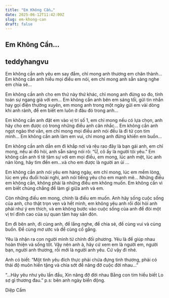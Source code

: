 ```yaml
---
title: "Em Không Cần…"
date: 2025-06-12T11:42:09Z
slug: em-khong-can
draft: false
---
```


## Em Không Cần…

## teddyhangvu

Em không cần anh yêu em say đắm, chỉ mong anh thương em chân thành…
Em không cần anh hiểu mọi điều em nói, em chỉ mong anh sẵn sàng nghe em chia sẻ…
 
Em không cần anh cho em thứ này thứ khác, chỉ mong anh đừng so đo, tính toán sự ngang giá với em…
Em không cần anh bên em sáng tối, gửi tin nhắn hay gọi điện thường xuyên, em mong anh trong một ngày gửi em vài dòng khi anh rảnh, để em biết em luôn ở đâu đó trong anh…
 
Em không cần anh đặt em vào vị trí số 1, em chỉ mong nếu có lựa chọn, anh hãy cho em được có trong những điều anh cân nhắc…
Em không cần anh ngọt ngào thơ văn, em chỉ mong mọi điều anh nói đều là đi từ con tim mình…
Em không cần anh làm em vui, chỉ mong anh đừng khiến em buồn…
 
Em không cần anh dẫn em đi khắp nơi và rêu rao đây là bạn gái anh, em chỉ mong, nếu ai đó hỏi, anh sẵn sàng nói rõ: “Ừ, cô ấy là người tôi yêu.”
Em không cần anh tỉ tê tâm sự với em mọi điều, em mong, lúc anh mệt, lúc anh nản lòng, hãy tìm đến em…và cho em được là người an ủi …
 
Em không cần anh nói yêu em hàng ngày, em chỉ mong, lúc em mềm lòng, lúc em yếu đuối hoài nghi, anh nói tiếng yêu cho em mạnh mẽ…
Những điều em không cần, không phải là những điều em không muốn.
Em không cần vì em biết chúng chẳng để làm gì giữa anh và em.
 
Còn những điều em mong, chính là điều em muốn. Anh hãy sống cuộc sống của anh, cho thật trọn vẹn và hết mình, em không yêu anh rồi đòi hỏi anh phải như ý em thích, và em không bước vào cuộc sống của anh để đòi một vị trí đỉnh cao của sự quan tâm hay săn đón.
 
Em đi bên anh, đi cùng anh, để lắng nghe, để chia sẻ, để cùng vui và cùng buồn. Để cùng mơ ước và để cùng cố gắng.
 
Yêu là nhận ra con người mình từ chính đối phương.
Yêu là để giúp nhau hoàn thiện và sống tốt.
Vậy nên anh à, hãy cứ xem em là người em, người bạn, người anh thương, rồi mới là người anh yêu. Cứ vậy đi nhé.
 
Anh có biết: “Một tình yêu đích thực phải chứa đựng tình thương, phải có thái độ muôn hiến tặng và chia sớt để nâng đỡ cuộc đời nhau…”
 
“…Hãy yêu như yêu lần đầu,
Xin nâng đỡ đời nhau
Bằng con tim hiểu biết
Lo sợ gì thương đau.”
p.s: bên anh ngày biển động.
 
Diệp Cẩm